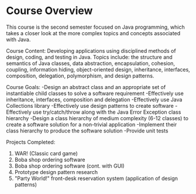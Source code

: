 # Course Overview
This course is the second semester focused on Java programming, which takes a closer look at the more complex topics and concepts associated with Java.

Course Content:
Developing applications using disciplined methods of design, coding, and testing in Java. Topics include: the structure and semantics of Java classes, data abstraction, encapsulation, cohesion, coupling, information hiding, object-oriented design, inheritance, interfaces, composition, delegation, polymorphism, and design patterns.

Course Goals:
-Design an abstract class and an appropriate set of instantiable child classes to solve a software requirement
-Effectively use inheritance, interfaces, composition and delegation
-Effectively use Java Collections library
-Effectively use design patterns to create software
-Effectively use try/catch/throw along with the Java Error Exception class hierarchy
-Design a class hierarchy of medium complexity (6-12 classes) to create a software solution for a non-trivial application
-Implement their class hierarchy to produce the software solution
-Provide unit tests

Projects Completed:
1. WAR! (Classic card game)
2. Boba shop ordering software
3. Boba shop ordering software (cont. with GUI)
4. Prototype design pattern research
5. "Party World!" front-desk reservation system (application of design patterns)
